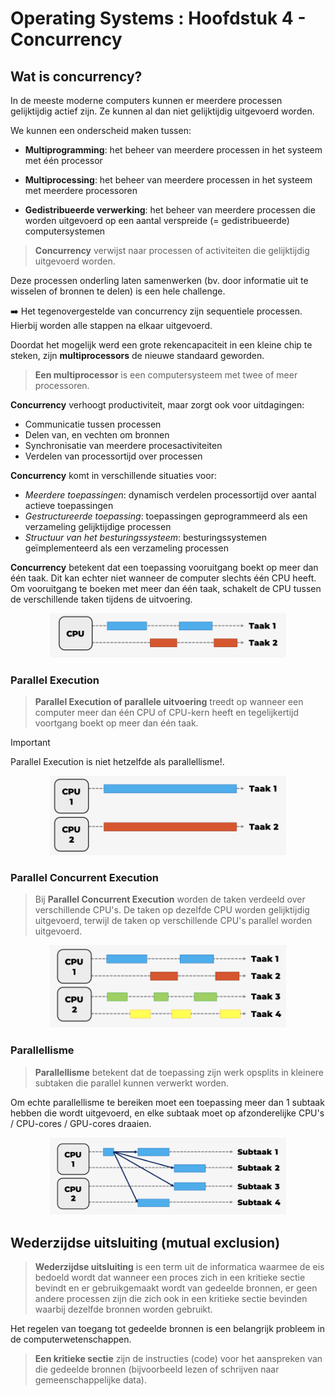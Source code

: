 # Operating Systems : Hoofdstuk 4 - Concurrency

## Wat is concurrency?

In de meeste moderne computers kunnen er meerdere processen gelijktijdig actief zijn. Ze kunnen al dan niet gelijktijdig uitgevoerd worden. 

We kunnen een onderscheid maken tussen:

- **Multiprogramming**: het beheer van meerdere processen in het systeem met één processor

- **Multiprocessing**: het beheer van meerdere processen in het systeem met meerdere processoren

- **Gedistribueerde verwerking**: het beheer van meerdere processen die worden uitgevoerd op een aantal verspreide (= gedistribueerde) computersystemen

> **Concurrency** verwijst naar processen of activiteiten die gelijktijdig uitgevoerd worden. 

Deze processen onderling laten samenwerken (bv. door informatie uit te wisselen of bronnen te delen) is een hele challenge. 

:arrow_right: Het tegenovergestelde van concurrency zijn sequentiele processen. Hierbij worden alle stappen na elkaar uitgevoerd.

Doordat het mogelijk werd een grote rekencapaciteit in een kleine chip te steken, zijn **multiprocessors** de nieuwe standaard geworden. 

> **Een multiprocessor** is een computersysteem met twee of meer processoren. 

**Concurrency** verhoogt productiviteit, maar zorgt ook voor uitdagingen:
- Communicatie tussen processen
- Delen van, en vechten om bronnen
- Synchronisatie van meerdere procesactiviteiten
- Verdelen van processortijd over processen

**Concurrency** komt in verschillende situaties voor:

- *Meerdere toepassingen*: dynamisch verdelen processortijd over aantal actieve toepassingen
- *Gestructureerde toepassing*: toepassingen geprogrammeerd als een verzameling gelijktijdige processen
- *Structuur van het besturingssysteem*: besturingssystemen geïmplementeerd als een verzameling processen

**Concurrency** betekent dat een toepassing vooruitgang boekt op meer dan één taak. Dit kan echter niet wanneer de computer slechts één CPU heeft. Om vooruitgang te boeken met meer dan één taak, schakelt de CPU tussen de verschillende taken tijdens de uitvoering.

<p align='center'><img src='src/concurrency_bij_1_cpu' alt='Concurrency bij 1 CPU' width='75%'></p>

### Parallel Execution

> **Parallel Execution of parallele uitvoering** treedt op wanneer een computer meer dan één CPU of CPU-kern heeft en tegelijkertijd voortgang boekt op meer dan één taak. 

> [!important]
> Parallel Execution is niet hetzelfde als parallellisme!.

<p align='center'><img src='src/parallel_execution.png' alt='Parallel Execution' width='75%'></p>

### Parallel Concurrent Execution

> Bij **Parallel Concurrent Execution** worden de taken verdeeld over verschillende CPU's. De taken op dezelfde CPU worden gelijktijdig uitgevoerd, terwijl de taken op verschillende CPU's parallel worden uitgevoerd.

<p align='center'><img src='src/parallel_concurrent_execution.png' alt='Parallel Concurrent Execution' width='75%'></p>

### Parallellisme

> **Parallellisme** betekent dat de toepassing zijn werk opsplits in kleinere subtaken die parallel kunnen verwerkt worden.

Om echte parallellisme te bereiken moet een toepassing meer dan 1 subtaak hebben die wordt uitgevoerd, en elke subtaak moet op afzonderelijke CPU's / CPU-cores / GPU-cores draaien.

<p align='center'><img src='src/parallellisme.png' alt='Parallellisme' width='75%'></p>

## Wederzijdse uitsluiting (mutual exclusion)

> **Wederzijdse uitsluiting** is een term uit de informatica waarmee de eis bedoeld wordt dat wanneer een proces zich in een kritieke sectie bevindt en er gebruikgemaakt wordt van gedeelde bronnen, er geen andere processen zijn die zich ook in een kritieke sectie bevinden waarbij dezelfde bronnen worden gebruikt. 

Het regelen van toegang tot gedeelde bronnen is een belangrijk probleem in de computerwetenschappen. 

> **Een kritieke sectie** zijn de instructies (code) voor het aanspreken van die gedeelde bronnen (bijvoorbeeld lezen of schrijven naar gemeenschappelijke data).